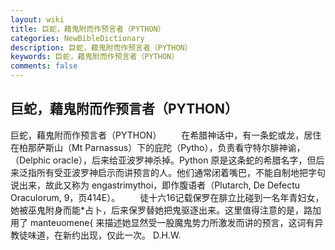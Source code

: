```yaml
---
layout: wiki
title: 巨蛇，藉鬼附而作预言者（PYTHON）
categories: NewBibleDictionary
description: 巨蛇，藉鬼附而作预言者（PYTHON）
keywords: 巨蛇，藉鬼附而作预言者（PYTHON）
comments: false
---
```


## 巨蛇，藉鬼附而作预言者（PYTHON）



巨蛇，藉鬼附而作预言者（PYTHON）
　　在希腊神话中，有一条蛇或龙，居住在柏那萨斯山（Mt Parnassus）下的庇陀（Pytho），负责看守特尔腓神谕，（Delphic oracle），后来给亚波罗神杀掉。Python 原是这条蛇的希腊名字，但后来泛指所有受亚波罗神启示而讲预言的人。他们通常闭着嘴巴，不能自制地把字句说出来，故此又称为 engastrimythoi，即作腹语者（Plutarch, De Defectu Oraculorum, 9，页414E）。
　　徒十六16记载保罗在腓立比碰到一名年青妇女，她被巫鬼附身而能*占卜，后来保罗替她把鬼驱逐出来。这里值得注意的是，路加用了 manteuomene{ 来描述她显然受一股魔鬼势力所激发而讲的预言，这词有异教徒味道，在新约出现，仅此一次。
D.H.W.





